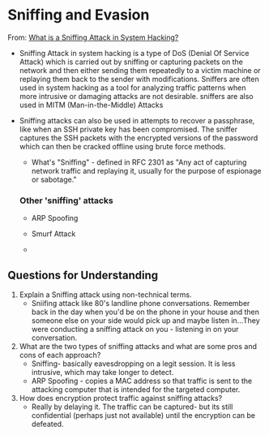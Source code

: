 # Sniffing and Evasion
From: [What is a Sniffing Attack in System Hacking?](https://www.geeksforgeeks.org/what-is-sniffing-attack-in-system-hacking/)

* Sniffing Attack in system hacking is a type of DoS (Denial Of Service Attack)  which is carried out by sniffing or capturing packets on the network and then either sending them repeatedly to a victim machine or replaying them back to the sender with modifications. Sniffers are often used in system hacking as a tool for analyzing traffic patterns when more intrusive or damaging attacks are not desirable. sniffers are also used in MITM (Man-in-the-Middle) Attacks

* Sniffing attacks can also be used in attempts to recover a passphrase, like when an SSH private key has been compromised. The sniffer captures the SSH packets with the encrypted versions of the password which can then be cracked offline using brute force methods.

   * What's "Sniffing" - defined in RFC 2301 as "Any act of capturing network traffic and replaying it, usually for the purpose of espionage or sabotage."

   ### Other 'sniffing' attacks

   * ARP Spoofing 

   * Smurf Attack

   * 



## Questions for Understanding
1. Explain a Sniffing attack using non-technical terms.
   * Sniifing attack like 80's landline phone conversations. Remember back in the day when you'd be on the phone in your house and then someone else on your side would pick up and maybe listen in...They were conducting a sniffing attack on you - listening in on your conversation.
2. What are the two types of sniffing attacks and what are some pros and cons of each approach?
   * Sniffing- basically eavesdropping on a legit session. It is less intrusive, which may take longer to detect.
   * ARP Spoofing - copies a MAC address so that traffic is sent to the attacking computer that is intended for the targeted computer.
3. How does encryption protect traffic against sniffing attacks?
   * Really by delaying it. The traffic can be captured- but its still confidential (perhaps just not available) until the encryption can be defeated.  
